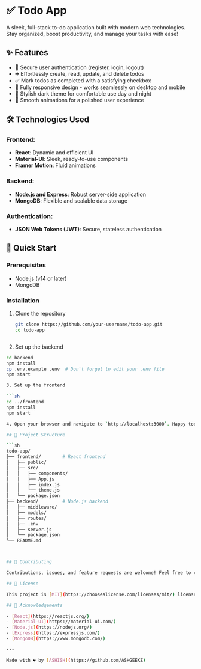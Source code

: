 # ✅ Todo App

A sleek, full-stack to-do application built with modern web technologies. Stay organized, boost productivity, and manage your tasks with ease!

## ✨ Features

- 🔐 Secure user authentication (register, login, logout)
- ➕ Effortlessly create, read, update, and delete todos
- ✅ Mark todos as completed with a satisfying checkbox
- 📱 Fully responsive design - works seamlessly on desktop and mobile
- 🌙 Stylish dark theme for comfortable use day and night
- 🚀 Smooth animations for a polished user experience

## 🛠️ Technologies Used

### Frontend:
- **React**: Dynamic and efficient UI
- **Material-UI**: Sleek, ready-to-use components
- **Framer Motion**: Fluid animations

### Backend:
- **Node.js and Express**: Robust server-side application
- **MongoDB**: Flexible and scalable data storage

### Authentication:
- **JSON Web Tokens (JWT)**: Secure, stateless authentication

## 🚀 Quick Start

### Prerequisites

- Node.js (v14 or later)
- MongoDB

### Installation

1. Clone the repository

   ```sh
   git clone https://github.com/your-username/todo-app.git
   cd todo-app



2. Set up the backend

```sh
cd backend
npm install
cp .env.example .env  # Don't forget to edit your .env file
npm start

3. Set up the frontend

```sh
cd ../frontend
npm install
npm start

4. Open your browser and navigate to `http://localhost:3000`. Happy todo-ing!

## 📁 Project Structure

```sh
todo-app/
├── frontend/        # React frontend
│   ├── public/
│   ├── src/
│   │   ├── components/
│   │   ├── App.js
│   │   ├── index.js
│   │   └── theme.js
│   └── package.json
├── backend/         # Node.js backend
│   ├── middleware/
│   ├── models/
│   ├── routes/
│   ├── .env
│   ├── server.js
│   └── package.json
└── README.md



## 🤝 Contributing

Contributions, issues, and feature requests are welcome! Feel free to check [issues page](https://github.com/ASHGEEKZ/todo-app/issues).

## 📝 License

This project is [MIT](https://choosealicense.com/licenses/mit/) licensed.

## 👏 Acknowledgements

- [React](https://reactjs.org/)
- [Material-UI](https://material-ui.com/)
- [Node.js](https://nodejs.org/)
- [Express](https://expressjs.com/)
- [MongoDB](https://www.mongodb.com/)

---

Made with ❤️ by [ASHISH](https://github.com/ASHGEEKZ)
